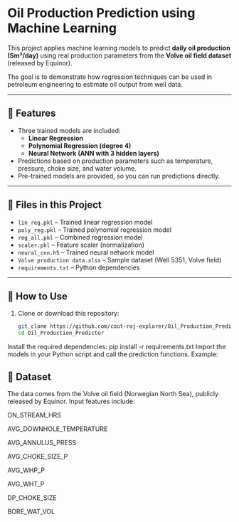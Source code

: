 # Oil Production Prediction using Machine Learning

This project applies machine learning models to predict **daily oil production (Sm³/day)** using real production parameters from the **Volve oil field dataset** (released by Equinor).

The goal is to demonstrate how regression techniques can be used in petroleum engineering to estimate oil output from well data.

---

## 📌 Features
- Three trained models are included:
  - **Linear Regression**
  - **Polynomial Regression (degree 4)**
  - **Neural Network (ANN with 3 hidden layers)**
- Predictions based on production parameters such as temperature, pressure, choke size, and water volume.
- Pre-trained models are provided, so you can run predictions directly.

---

## 📂 Files in this Project
- `lin_reg.pkl` – Trained linear regression model  
- `poly_reg.pkl` – Trained polynomial regression model  
- `reg_all.pkl` – Combined regression model  
- `scaler.pkl` – Feature scaler (normalization)  
- `neural_cnn.h5` – Trained neural network model  
- `Volve production data.xlsx` – Sample dataset (Well 5351, Volve field)  
- `requirements.txt` – Python dependencies  

---

## 🚀 How to Use
1. Clone or download this repository:
   ```bash
   git clone https://github.com/cout-raj-explorer/Oil_Production_Predictor.git
   cd Oil_Production_Predictor
   ```


Install the required dependencies:
pip install -r requirements.txt
Import the models in your Python script and call the prediction functions. Example:


## 📖 Dataset
The data comes from the Volve oil field (Norwegian North Sea), publicly released by Equinor.
Input features include:

ON_STREAM_HRS

AVG_DOWNHOLE_TEMPERATURE

AVG_ANNULUS_PRESS

AVG_CHOKE_SIZE_P

AVG_WHP_P

AVG_WHT_P

DP_CHOKE_SIZE

BORE_WAT_VOL
